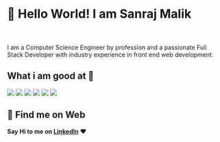 # 👋 Hello World! I am Sanraj Malik

<br> <br>
I am a Computer Science Engineer by profession and a passionate Full Stack Developer with industry experience in front end web development.

## What i am good at 🚀

![](https://img.shields.io/badge/HTML5-E34F26?style=for-the-badge&logo=html5&logoColor=white)
![](https://img.shields.io/badge/JavaScript-F7DF1E?style=for-the-badge&logo=javascript&logoColor=black)
![](https://img.shields.io/badge/CSS3-1572B6?style=for-the-badge&logo=css3&logoColor=white)
![](https://img.shields.io/badge/angular-20232A?style=for-the-badge&logo=angular&logoColor=C3002F)
![](https://img.shields.io/badge/React-20232A?style=for-the-badge&logo=react&logoColor=61DAFB)
![](https://img.shields.io/badge/Bootstrap-563D7C?style=for-the-badge&logo=bootstrap&logoColor=white)


## :dart: Find me on Web
**Say Hi to me on [LinkedIn](https://www.linkedin.com/in/sanraj-malik/)** :heart: 



